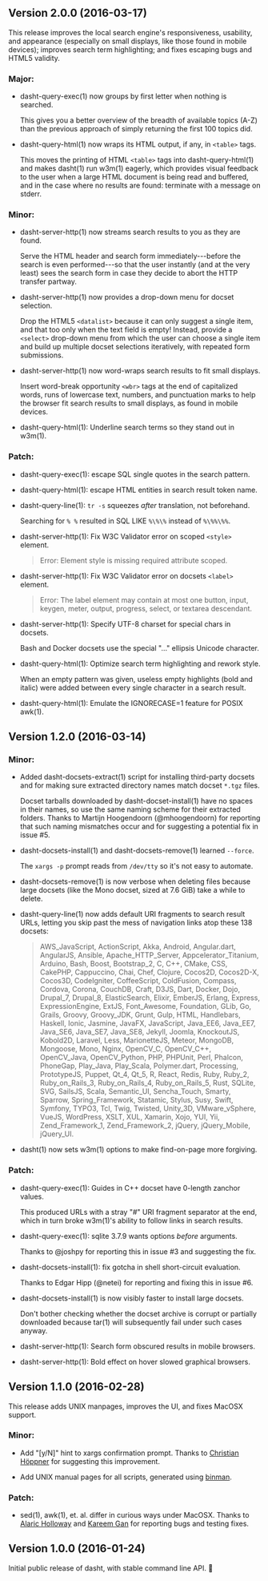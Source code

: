 ## Version 2.0.0 (2016-03-17)

This release improves the local search engine's responsiveness, usability, and
appearance (especially on small displays, like those found in mobile devices);
improves search term highlighting; and fixes escaping bugs and HTML5 validity.

### Major:

  * dasht-query-exec(1) now groups by first letter when nothing is searched.

    This gives you a better overview of the breadth of available topics (A-Z)
    than the previous approach of simply returning the first 100 topics did.

  * dasht-query-html(1) now wraps its HTML output, if any, in `<table>` tags.

    This moves the printing of HTML `<table>` tags into dasht-query-html(1)
    and makes dasht(1) run w3m(1) eagerly, which provides visual feedback to
    the user when a large HTML document is being read and buffered, and in
    the case where no results are found: terminate with a message on stderr.

### Minor:

  * dasht-server-http(1) now streams search results to you as they are found.

    Serve the HTML header and search form immediately---before the search is
    even performed---so that the user instantly (and at the very least) sees
    the search form in case they decide to abort the HTTP transfer partway.

  * dasht-server-http(1) now provides a drop-down menu for docset selection.

    Drop the HTML5 `<datalist>` because it can only suggest a single item, and
    that too only when the text field is empty!  Instead, provide a `<select>`
    drop-down menu from which the user can choose a single item and build up
    multiple docset selections iteratively, with repeated form submissions.

  * dasht-server-http(1) now word-wraps search results to fit small displays.

    Insert word-break opportunity `<wbr>` tags at the end of capitalized
    words, runs of lowercase text, numbers, and punctuation marks to help the
    browser fit search results to small displays, as found in mobile devices.

  * dasht-query-html(1): Underline search terms so they stand out in w3m(1).

### Patch:

  * dasht-query-exec(1): escape SQL single quotes in the search pattern.

  * dasht-query-html(1): escape HTML entities in search result token name.

  * dasht-query-line(1): `tr -s` squeezes _after_ translation, not beforehand.

    Searching for `% %` resulted in SQL LIKE `%\%\%` instead of `%\%%\%%`.

  * dasht-server-http(1): Fix W3C Validator error on scoped `<style>` element.

    > Error: Element style is missing required attribute scoped.

  * dasht-server-http(1): Fix W3C Validator error on docsets `<label>` element.

    > Error: The label element may contain at most one button, input, keygen,
    > meter, output, progress, select, or textarea descendant.

  * dasht-server-http(1): Specify UTF-8 charset for special chars in docsets.

    Bash and Docker docsets use the special "…" ellipsis Unicode character.

  * dasht-query-html(1): Optimize search term highlighting and rework style.

    When an empty pattern was given, useless empty highlights (bold and
    italic) were added between every single character in a search result.

  * dasht-query-html(1): Emulate the IGNORECASE=1 feature for POSIX awk(1).

## Version 1.2.0 (2016-03-14)

### Minor:

  * Added dasht-docsets-extract(1) script for installing third-party docsets
    and for making sure extracted directory names match docset `*.tgz` files.

    Docset tarballs downloaded by dasht-docset-install(1) have no spaces in
    their names, so use the same naming scheme for their extracted folders.
    Thanks to Martijn Hoogendoorn (@mhoogendoorn) for reporting that such
    naming mismatches occur and for suggesting a potential fix in issue #5.

  * dasht-docsets-install(1) and dasht-docsets-remove(1) learned `--force`.

    The `xargs -p` prompt reads from `/dev/tty` so it's not easy to automate.

  * dasht-docsets-remove(1) is now verbose when deleting files because large
    docsets (like the Mono docset, sized at 7.6 GiB) take a while to delete.

  * dasht-query-line(1) now adds default URI fragments to search result URLs,
    letting you skip past the mess of navigation links atop these 138 docsets:

    > AWS_JavaScript, ActionScript, Akka, Android, Angular.dart, AngularJS,
    > Ansible, Apache_HTTP_Server, Appcelerator_Titanium, Arduino, Bash,
    > Boost, Bootstrap_2, C, C++, CMake, CSS, CakePHP, Cappuccino, Chai, Chef,
    > Clojure, Cocos2D, Cocos2D-X, Cocos3D, CodeIgniter, CoffeeScript,
    > ColdFusion, Compass, Cordova, Corona, CouchDB, Craft, D3JS, Dart,
    > Docker, Dojo, Drupal_7, Drupal_8, ElasticSearch, Elixir, EmberJS,
    > Erlang, Express, ExpressionEngine, ExtJS, Font_Awesome, Foundation,
    > GLib, Go, Grails, Groovy, Groovy_JDK, Grunt, Gulp, HTML, Handlebars,
    > Haskell, Ionic, Jasmine, JavaFX, JavaScript, Java_EE6, Java_EE7,
    > Java_SE6, Java_SE7, Java_SE8, Jekyll, Joomla, KnockoutJS, Kobold2D,
    > Laravel, Less, MarionetteJS, Meteor, MongoDB, Mongoose, Mono, Nginx,
    > OpenCV_C, OpenCV_C++, OpenCV_Java, OpenCV_Python, PHP, PHPUnit, Perl,
    > Phalcon, PhoneGap, Play_Java, Play_Scala, Polymer.dart, Processing,
    > PrototypeJS, Puppet, Qt_4, Qt_5, R, React, Redis, Ruby, Ruby_2,
    > Ruby_on_Rails_3, Ruby_on_Rails_4, Ruby_on_Rails_5, Rust, SQLite, SVG,
    > SailsJS, Scala, Semantic_UI, Sencha_Touch, Smarty, Sparrow,
    > Spring_Framework, Statamic, Stylus, Susy, Swift, Symfony, TYPO3, Tcl,
    > Twig, Twisted, Unity_3D, VMware_vSphere, VueJS, WordPress, XSLT, XUL,
    > Xamarin, Xojo, YUI, Yii, Zend_Framework_1, Zend_Framework_2, jQuery,
    > jQuery_Mobile, jQuery_UI.

  * dasht(1) now sets w3m(1) options to make find-on-page more forgiving.

### Patch:

  * dasht-query-exec(1): Guides in C++ docset have 0-length zanchor values.

    This produced URLs with a stray "#" URI fragment separator at the end,
    which in turn broke w3m(1)'s ability to follow links in search results.

  * dasht-query-exec(1): sqlite 3.7.9 wants options _before_ arguments.

    Thanks to @joshpy for reporting this in issue #3 and suggesting the fix.

  * dasht-docsets-install(1): fix gotcha in shell short-circuit evaluation.

    Thanks to Edgar Hipp (@netei) for reporting and fixing this in issue #6.

  * dasht-docsets-install(1) is now visibly faster to install large docsets.

    Don't bother checking whether the docset archive is corrupt or partially
    downloaded because tar(1) will subsequently fail under such cases anyway.

  * dasht-server-http(1): Search form obscured results in mobile browsers.

  * dasht-server-http(1): Bold effect on hover slowed graphical browsers.

## Version 1.1.0 (2016-02-28)

This release adds UNIX manpages, improves the UI, and fixes MacOSX support.

### Minor:

  * Add "[y/N]" hint to xargs confirmation prompt.  Thanks to [Christian
    Höppner]( https://github.com/mkaito ) for suggesting this improvement.

  * Add UNIX manual pages for all scripts, generated using [binman](
    https://sunaku.github.io/binman ).

### Patch:

  * sed(1), awk(1), et. al. differ in curious ways under MacOSX.  Thanks to
    [Alaric Holloway]( https://github.com/skedastik ) and [Kareem Gan](
    https://github.com/magicalbanana ) for reporting bugs and testing fixes.

## Version 1.0.0 (2016-01-24)

Initial public release of dasht, with stable command line API. :birthday:
